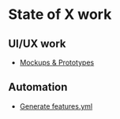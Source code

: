 # State of X work

## UI/UX work

- [Mockups & Prototypes](./mocks/)

## Automation

- [Generate features.yml](./features)